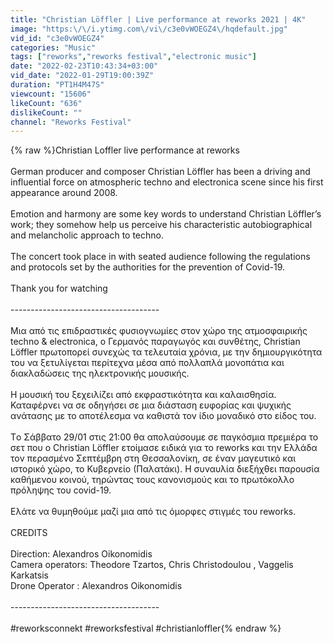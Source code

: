 ```yaml
---
title: "Christian Löffler | Live performance at reworks 2021 | 4K"
image: "https:\/\/i.ytimg.com\/vi\/c3e0vWOEGZ4\/hqdefault.jpg"
vid_id: "c3e0vWOEGZ4"
categories: "Music"
tags: ["reworks","reworks festival","electronic music"]
date: "2022-02-23T10:43:34+03:00"
vid_date: "2022-01-29T19:00:39Z"
duration: "PT1H4M47S"
viewcount: "15606"
likeCount: "636"
dislikeCount: ""
channel: "Reworks Festival"
---
```

{% raw %}Christian Loffler live performance at reworks<br /><br />German producer and composer Christian Löffler has been a driving and influential force on atmospheric techno and electronica scene since his first appearance around 2008.<br /><br />Emotion and harmony are some key words to understand Christian Löffler’s work; they somehow help us perceive his characteristic autobiographical and melancholic approach to techno.<br /><br />The concert took place in with seated audience following the regulations and protocols set by the authorities for the prevention of Covid-19. <br /><br />Thank you for watching <br /><br />-------------------------------------<br /><br />Μια από τις επιδραστικές φυσιογνωμίες στον χώρο της ατμοσφαιρικής techno &amp; electronica, o Γερμανός παραγωγός και συνθέτης,  Christian Löffler πρωτοπορεί συνεχώς τα τελευταία χρόνια, με την δημιουργικότητα του  να ξετυλίγεται περίτεχνα μέσα από πολλαπλά μονοπάτια και διακλαδώσεις της ηλεκτρονικής μουσικής.<br /><br />Η μουσική του ξεχειλίζει από εκφραστικότητα και καλαισθησία. Καταφέρνει να σε οδηγήσει σε μια διάσταση ευφορίας και ψυχικής ανάτασης με το αποτέλεσμα να καθιστά τον ίδιο μοναδικό στο είδος του.<br /><br />Tο Σάββατο 29/01 στις 21:00 θα απολαύσουμε σε παγκόσμια πρεμιέρα το σετ που ο Christian Löffler ετοίμασε ειδικά για το reworks και την Ελλάδα τον περασμένο Σεπτέμβρη στη Θεσσαλονίκη, σε έναν μαγευτικό και ιστορικό χώρο, το Κυβερνείο (Παλατάκι). H συναυλία διεξήχθει παρουσία  καθήμενου κοινού,  τηρώντας τους κανονισμούς και το πρωτόκολλο πρόληψης του covid-19. <br /><br />Ελάτε να θυμηθούμε μαζί μια από τις όμορφες στιγμές του reworks. <br /><br />CREDITS<br /><br />Direction: Alexandros Oikonomidis<br />Camera operators: Theodore Tzartos, Chris Christodoulou , Vaggelis Karkatsis<br />Drone Operator : Alexandros Oikonomidis<br /><br />-------------------------------------<br /><br />#reworksconnekt #reworksfestival #christianloffler{% endraw %}
